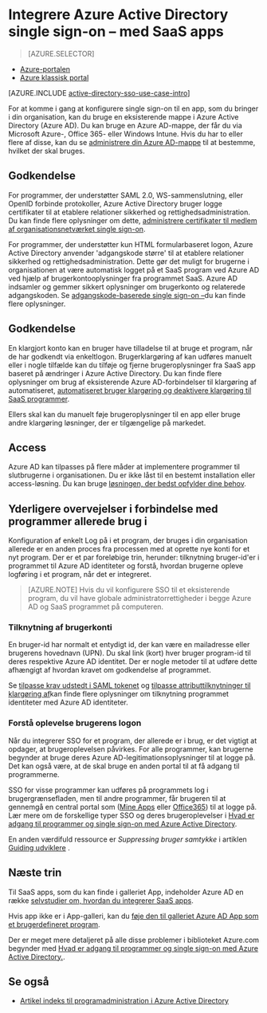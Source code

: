 <properties
    pageTitle="Integrere Azure Active Directory single sign-on – med SaaS apps |  Microsoft Azure"
    description="Aktivere enkelt sign-on – godkendelse og bruger klargøring centralt access styring af SaaS apps i Azure Active Directory. En oversigt over, hvordan du integrerer Azure Active Directory til SaaS apps."
    services="active-directory"
      keywords="integrere Azure AD med SaaS apps"
    documentationCenter=""
    authors="curtand"
    manager="femila"
    editor=""/>

<tags
    ms.service="active-directory"
    ms.devlang="na"
    ms.topic="article"
    ms.tgt_pltfrm="na"
    ms.workload="identity"
    ms.date="09/30/2016"
    ms.author="curtand"/>

# <a name="integrate-azure-active-directory-single-sign-on-with-saas-apps"></a>Integrere Azure Active Directory single sign-on – med SaaS apps  

> [AZURE.SELECTOR]
- [Azure-portalen](active-directory-enterprise-apps-manage-sso.md)
- [Azure klassisk portal](active-directory-sso-integrate-saas-apps.md)

[AZURE.INCLUDE [active-directory-sso-use-case-intro](../../includes/active-directory-sso-use-case-intro.md)]

For at komme i gang at konfigurere single sign-on til en app, som du bringer i din organisation, kan du bruge en eksisterende mappe i Azure Active Directory (Azure AD). Du kan bruge en Azure AD-mappe, der får du via Microsoft Azure-, Office 365- eller Windows Intune. Hvis du har to eller flere af disse, kan du se [administrere din Azure AD-mappe](active-directory-administer.md) til at bestemme, hvilket der skal bruges.

## <a name="authentication"></a>Godkendelse

For programmer, der understøtter SAML 2.0, WS-sammenslutning, eller OpenID forbinde protokoller, Azure Active Directory bruger logge certifikater til at etablere relationer sikkerhed og rettighedsadministration. Du kan finde flere oplysninger om dette, [administrere certifikater til medlem af organisationsnetværket single sign-on](active-directory-sso-certs.md).

For programmer, der understøtter kun HTML formularbaseret logon, Azure Active Directory anvender 'adgangskode større' til at etablere relationer sikkerhed og rettighedsadministration. Dette gør det muligt for brugerne i organisationen at være automatisk logget på et SaaS program ved Azure AD ved hjælp af brugerkontooplysninger fra programmet SaaS. Azure AD indsamler og gemmer sikkert oplysninger om brugerkonto og relaterede adgangskoden. Se [adgangskode-baserede single sign-on –](active-directory-appssoaccess-whatis.md#password-based-single-sign-on)du kan finde flere oplysninger.

## <a name="authorization"></a>Godkendelse

En klargjort konto kan en bruger have tilladelse til at bruge et program, når de har godkendt via enkeltlogon. Brugerklargøring af kan udføres manuelt eller i nogle tilfælde kan du tilføje og fjerne brugeroplysninger fra SaaS app baseret på ændringer i Azure Active Directory. Du kan finde flere oplysninger om brug af eksisterende Azure AD-forbindelser til klargøring af automatiseret, [automatiseret bruger klargøring og deaktivere klargøring til SaaS programmer](active-directory-saas-app-provisioning.md).

Ellers skal kan du manuelt føje brugeroplysninger til en app eller bruge andre klargøring løsninger, der er tilgængelige på markedet.

## <a name="access"></a>Access

Azure AD kan tilpasses på flere måder at implementere programmer til slutbrugerne i organisationen. Du er ikke låst til en bestemt installation eller access-løsning. Du kan bruge [løsningen, der bedst opfylder dine behov](active-directory-appssoaccess-whatis.md#deploying-azure-ad-integrated-applications-to-users).

## <a name="additional-considerations-for-applications-already-in-use"></a>Yderligere overvejelser i forbindelse med programmer allerede brug i

Konfiguration af enkelt Log på i et program, der bruges i din organisation allerede er en anden proces fra processen med at oprette nye konti for et nyt program. Der er et par foreløbige trin, herunder: tilknytning bruger-id'er i programmet til Azure AD identiteter og forstå, hvordan brugerne opleve logføring i et program, når det er integreret.

> [AZURE.NOTE] Hvis du vil konfigurere SSO til et eksisterende program, du vil have globale administratorrettigheder i begge Azure AD og SaaS programmet på computeren.

### <a name="mapping-user-accounts"></a>Tilknytning af brugerkonti

En bruger-id har normalt et entydigt id, der kan være en mailadresse eller brugerens hovednavn (UPN). Du skal link (kort) hver bruger program-id til deres respektive Azure AD identitet. Der er nogle metoder til at udføre dette afhængigt af hvordan kravet om godkendelse af programmet.

Se [tilpasse krav udstedt i SAML tokenet](http://social.technet.microsoft.com/wiki/contents/articles/31257.azure-active-directory-customizing-claims-issued-in-the-saml-token-for-pre-integrated-apps.aspx) og [tilpasse attributtilknytninger til klargøring af](active-directory-saas-customizing-attribute-mappings.md)kan finde flere oplysninger om tilknytning programmet identiteter med Azure AD identiteter.

### <a name="understanding-the-users-log-in-experience"></a>Forstå oplevelse brugerens logon

Når du integrerer SSO for et program, der allerede er i brug, er det vigtigt at opdager, at brugeroplevelsen påvirkes. For alle programmer, kan brugerne begynder at bruge deres Azure AD-legitimationsoplysninger til at logge på. Det kan også være, at de skal bruge en anden portal til at få adgang til programmerne.

SSO for visse programmer kan udføres på programmets log i brugergrænsefladen, men til andre programmer, får brugeren til at gennemgå en central portal som ([Mine Apps](http://myapps.microsoft.com) eller [Office365](http://portal.office.com/myapps)) til at logge på. Lær mere om de forskellige typer SSO og deres brugeroplevelser i [Hvad er adgang til programmer og single sign-on med Azure Active Directory](active-directory-appssoaccess-whatis.md).

En anden værdifuld ressource er *Suppressing bruger samtykke* i artiklen [Guiding udviklere](active-directory-applications-guiding-developers-for-lob-applications.md) .

## <a name="next-steps"></a>Næste trin


Til SaaS apps, som du kan finde i galleriet App, indeholder Azure AD en række [selvstudier om, hvordan du integrerer SaaS apps](active-directory-saas-tutorial-list.md).

Hvis app ikke er i App-galleri, kan du [føje den til galleriet Azure AD App som et brugerdefineret program](http://blogs.technet.com/b/ad/archive/2015/06/17/bring-your-own-app-with-azure-ad-self-service-saml-configuration-gt-now-in-preview.aspx).

Der er meget mere detaljeret på alle disse problemer i biblioteket Azure.com begynder med [Hvad er adgang til programmer og single sign-on med Azure Active Directory.](active-directory-appssoaccess-whatis.md).

## <a name="see-also"></a>Se også

- [Artikel indeks til programadministration i Azure Active Directory](active-directory-apps-index.md)
